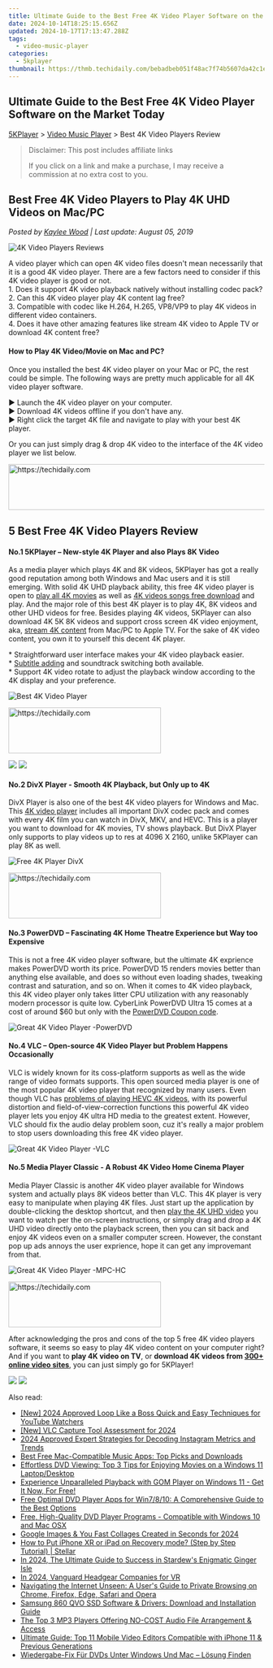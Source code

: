 ```yaml
---
title: Ultimate Guide to the Best Free 4K Video Player Software on the Market Today
date: 2024-10-14T18:25:15.656Z
updated: 2024-10-17T17:13:47.288Z
tags:
  - video-music-player
categories:
  - 5kplayer
thumbnail: https://thmb.techidaily.com/bebadbeb051f48ac7f74b5607da42c1eb14a12e1db43aa9d207b59321d9d6ffc.jpg
---
```


## Ultimate Guide to the Best Free 4K Video Player Software on the Market Today

[5KPlayer](https://tools.techidaily.com/5kplayer/products/) \> [Video Music Player](https://tools.techidaily.com/5kplayer/video-music-player/) \> Best 4K Video Players Review

>  Disclaimer: This post includes affiliate links
>
>  If you click on a link and make a purchase, I may receive a commission at no extra cost to you.
>

## Best Free 4K Video Players to Play 4K UHD Videos on Mac/PC

 _Posted by [Kaylee Wood](https://www.quora.com/profile/Amanda-Hu-21) | Last update: August 05, 2019_

![4K Video Players Reviews](https://www.5kplayer.com/video-music-player/img/4k-player-1.jpg) 

A video player which can open 4K video files doesn't mean necessarily that it is a good 4K video player. There are a few factors need to consider if this 4K video player is good or not.   
1\. Does it support 4K video playback natively without installing codec pack?   
2\. Can this 4K video player play 4K content lag free?   
3\. Compatible with codec like H.264, H.265, VP8/VP9 to play 4K videos in different video containers.   
4\. Does it have other amazing features like stream 4K video to Apple TV or download 4K content free? 

#### **How to Play 4K Video/Movie on Mac and PC?**

Once you installed the best 4K video player on your Mac or PC, the rest could be simple. The following ways are pretty much applicable for all 4K video player software.

 ▶ Launch the 4K video player on your computer.  
▶ Download 4K videos offline if you don't have any.  
▶ Right click the target 4K file and navigate to play with your best 4K player. 

Or you can just simply drag & drop 4K video to the interface of the 4K video player we list below.

<!-- affiliate ads begin -->
<a href="https://appsumo.8odi.net/c/5597632/2002019/7443" target="_top" id="2002019">
  <img src="//a.impactradius-go.com/display-ad/7443-2002019" border="0" alt="https://techidaily.com" width="728" height="90"/>
</a>
<img height="0" width="0" src="https://appsumo.8odi.net/i/5597632/2002019/7443" style="position:absolute;visibility:hidden;" border="0" />
<!-- affiliate ads end -->

## 5 Best Free 4K Video Players Review

#### **No.1 5KPlayer – New-style 4K Player and also Plays 8K Video**

 As a media player which plays 4K and 8K videos, 5KPlayer has got a really good reputation among both Windows and Mac users and it is still emerging. With solid 4K UHD playback ability, this free 4K video player is open to [play all 4K movies](https://tools.techidaily.com/5kplayer/video-music-player/) as well as [4K videos songs free download](https://tools.techidaily.com/5kplayer/youtube-download/) and play. And the major role of this best 4K player is to play 4K, 8K videos and other UHD videos for free. Besides playing 4K videos, 5KPlayer can also download 4K 5K 8K videos and support cross screen 4K video enjoyment, aka, [stream 4K content](https://tools.techidaily.com/5kplayer/airplay/) from Mac/PC to Apple TV. For the sake of 4K video content, you own it to yourself this decent 4K player. 

\* Straightforward user interface makes your 4K video playback easier.   
\* [Subtitle adding](https://tools.techidaily.com/5kplayer/video-music-player/) and soundtrack switching both available.   
\* Support 4K video rotate to adjust the playback window according to the 4K display and your preference.

![Best 4K Video Player](https://www.5kplayer.com/video-music-player/../youtube-download/img/play-4k.jpg) 

<!-- affiliate ads begin -->
<a href="https://aligracehair.sjv.io/c/5597632/1896541/19272" target="_top" id="1896541">
  <img src="//a.impactradius-go.com/display-ad/19272-1896541" border="0" alt="https://techidaily.com" width="300" height="90"/>
</a>
<img height="0" width="0" src="https://aligracehair.sjv.io/i/5597632/1896541/19272" style="position:absolute;visibility:hidden;" border="0" />
<!-- affiliate ads end -->

[![](https://www.5kplayer.com/video-music-player/../button/freedownwhitewin.png)](https://tools.techidaily.com/5kplayer/products/) [![](https://www.5kplayer.com/video-music-player/../button/freedownbackmac.png)](https://tools.techidaily.com/5kplayer/products/) 

#### **No.2 DivX Player - Smooth 4K Playback, but Only up to 4K**

DivX Player is also one of the best 4K video players for Windows and Mac. This [4K video player](https://tools.techidaily.com/5kplayer/video-music-player/) includes all important DivX codec pack and comes with every 4K film you can watch in DivX, MKV, and HEVC. This is a player you want to download for 4K movies, TV shows playback. But DivX Player only supports to play videos up to res at 4096 X 2160, unlike 5KPlayer can play 8K as well.

![Free 4K Player DivX](https://www.5kplayer.com/video-music-player/img/divx-player-4k.jpg) 

<!-- affiliate ads begin -->
<a href="https://aligracehair.sjv.io/c/5597632/2012401/19272" target="_top" id="2012401">
  <img src="//a.impactradius-go.com/display-ad/19272-2012401" border="0" alt="https://techidaily.com" width="300" height="90"/>
</a>
<img height="0" width="0" src="https://aligracehair.sjv.io/i/5597632/2012401/19272" style="position:absolute;visibility:hidden;" border="0" />
<!-- affiliate ads end -->

#### **No.3 PowerDVD – Fascinating 4K Home Theatre Experience but Way too Expensive**

This is not a free 4K video player software, but the ultimate 4K exprience makes PowerDVD worth its price. PowerDVD 15 renders movies better than anything else available, and does so without even loading shades, tweaking contrast and saturation, and so on. When it comes to 4K video playback, this 4K video player only takes litter CPU utilization with any reasonably modern processor is quite low. CyberLink PowerDVD Ultra 15 comes at a cost of around $60 but only with the [PowerDVD Coupon code](https://tools.techidaily.com/5kplayer/video-music-player/).

![Great 4K Video Player -PowerDVD](https://www.5kplayer.com/video-music-player/img/powerdvd-mp-408.jpg) 

####   **No.4 VLC – Open-source 4K Video Player but Problem Happens Occasionally**

 VLC is widely known for its coss-platform supports as well as the wide range of video formats supports. This open sourced media player is one of the most popular 4K video player that recognized by many users. Even though VLC has [problems of playing HEVC 4K videos](https://tools.techidaily.com/5kplayer/video-music-player/), with its powerful distortion and field-of-view-correction functions this powerful 4K video player lets you enjoy 4K ultra HD media to the greatest extent. However, VLC should fix the audio delay problem soon, cuz it's really a major problem to stop users downloading this free 4K video player.

![Great 4K Video Player -VLC](https://www.5kplayer.com/video-music-player/img/vlc-windows7.jpg) 

####   **No.5 Media Player Classic - A Robust 4K Video Home Cinema Player**

Media Player Classic is another 4K video player available for Windows system and actually plays 8K videos better than VLC. This 4K player is very easy to manipulate when playing 4K files. Just start up the application by double-clicking the desktop shortcut, and then [play the 4K UHD video](https://tools.techidaily.com/5kplayer/video-music-player/) you want to watch per the on-screen instructions, or simply drag and drop a 4K UHD video directly onto the playback screen, then you can sit back and enjoy 4K videos even on a smaller computer screen. However, the constant pop up ads annoys the user exprience, hope it can get any improvemant from that. 

![Great 4K Video Player -MPC-HC](https://www.5kplayer.com/video-music-player/img/mpc-8k.jpg) 

<!-- affiliate ads begin -->
<a href="https://25home.pxf.io/c/5597632/2148645/16836" target="_top" id="2148645">
  <img src="//a.impactradius-go.com/display-ad/16836-2148645" border="0" alt="https://techidaily.com" width="300" height="90"/>
</a>
<img height="0" width="0" src="https://25home.pxf.io/i/5597632/2148645/16836" style="position:absolute;visibility:hidden;" border="0" />
<!-- affiliate ads end -->

After acknowledging the pros and cons of the top 5 free 4K video players software, it seems so easy to play 4K video content on your computer right? And if you want to **play 4K video on TV**, or **download 4K videos from [300+ online video sites](https://tools.techidaily.com/5kplayer/youtube-download/)**, you can just simply go for 5KPlayer! 

[![](https://www.5kplayer.com/video-music-player/../button/freedownwhitewin.png)](https://tools.techidaily.com/5kplayer/products/) [![](https://www.5kplayer.com/video-music-player/../button/freedownbackmac.png)](https://tools.techidaily.com/5kplayer/products/)

<ins class="adsbygoogle"
     style="display:block"
     data-ad-format="autorelaxed"
     data-ad-client="ca-pub-7571918770474297"
     data-ad-slot="1223367746"></ins>

<ins class="adsbygoogle"
     style="display:block"
     data-ad-client="ca-pub-7571918770474297"
     data-ad-slot="8358498916"
     data-ad-format="auto"
     data-full-width-responsive="true"></ins>

<span class="atpl-alsoreadstyle">Also read:</span>
<div><ul>
<li><a href="https://youtube-docs.techidaily.com/024-approved-loop-like-a-boss-quick-and-easy-techniques-for-youtube-watchers/"><u>[New] 2024 Approved Loop Like a Boss Quick and Easy Techniques for YouTube Watchers</u></a></li>
<li><a href="https://on-screen-recording.techidaily.com/new-vlc-capture-tool-assessment-for-2024/"><u>[New] VLC Capture Tool Assessment for 2024</u></a></li>
<li><a href="https://instagram-video-files.techidaily.com/2024-approved-expert-strategies-for-decoding-instagram-metrics-and-trends/"><u>2024 Approved Expert Strategies for Decoding Instagram Metrics and Trends</u></a></li>
<li><a href="https://video-ai-editor.techidaily.com/best-free-mac-compatible-music-apps-top-picks-and-downloads/"><u>Best Free Mac-Compatible Music Apps: Top Picks and Downloads</u></a></li>
<li><a href="https://video-ai-editor.techidaily.com/effortless-dvd-viewing-top-3-tips-for-enjoying-movies-on-a-windows-11-laptopdesktop/"><u>Effortless DVD Viewing: Top 3 Tips for Enjoying Movies on a Windows 11 Laptop/Desktop</u></a></li>
<li><a href="https://video-ai-editor.techidaily.com/experience-unparalleled-playback-with-gom-player-on-windows-11-get-it-now-for-free/"><u>Experience Unparalleled Playback with GOM Player on Windows 11 - Get It Now, For Free!</u></a></li>
<li><a href="https://video-ai-editor.techidaily.com/free-optimal-dvd-player-apps-for-win7810-a-comprehensive-guide-to-the-best-options/"><u>Free Optimal DVD Player Apps for Win7/8/10: A Comprehensive Guide to the Best Options</u></a></li>
<li><a href="https://video-ai-editor.techidaily.com/free-high-quality-dvd-player-programs-compatible-with-windows-10-and-mac-osx/"><u>Free, High-Quality DVD Player Programs - Compatible with Windows 10 and Mac OSX</u></a></li>
<li><a href="https://some-techniques.techidaily.com/google-images-and-you-fast-collages-created-in-seconds-for-2024/"><u>Google Images & You Fast Collages Created in Seconds for 2024</u></a></li>
<li><a href="https://blog-min.techidaily.com/how-to-put-iphone-xr-or-ipad-on-recovery-mode-step-by-step-tutorial-stellar-by-stellar-data-recovery-ios-iphone-data-recovery/"><u>How to Put iPhone XR or iPad on Recovery mode? (Step by Step Tutorial) | Stellar</u></a></li>
<li><a href="https://visual-screen-recording.techidaily.com/in-2024-the-ultimate-guide-to-success-in-stardews-enigmatic-ginger-isle/"><u>In 2024, The Ultimate Guide to Success in Stardew's Enigmatic Ginger Isle</u></a></li>
<li><a href="https://article-helps.techidaily.com/in-2024-vanguard-headgear-companies-for-vr/"><u>In 2024, Vanguard Headgear Companies for VR</u></a></li>
<li><a href="https://techno-recovery.techidaily.com/navigating-the-internet-unseen-a-users-guide-to-private-browsing-on-chrome-firefox-edge-safari-and-opera/"><u>Navigating the Internet Unseen: A User's Guide to Private Browsing on Chrome, Firefox, Edge, Safari and Opera</u></a></li>
<li><a href="https://hardware-help.techidaily.com/samsung-860-qvo-ssd-software-and-drivers-download-and-installation-guide/"><u>Samsung 860 QVO SSD Software & Drivers: Download and Installation Guide</u></a></li>
<li><a href="https://video-ai-editor.techidaily.com/the-top-3-mp3-players-offering-no-cost-audio-file-arrangement-and-access/"><u>The Top 3 MP3 Players Offering NO-COST Audio File Arrangement & Access</u></a></li>
<li><a href="https://video-ai-editor.techidaily.com/ultimate-guide-top-11-mobile-video-editors-compatible-with-iphone-11-and-previous-generations/"><u>Ultimate Guide: Top 11 Mobile Video Editors Compatible with iPhone 11 & Previous Generations</u></a></li>
<li><a href="https://video-ai-editor.techidaily.com/wiedergabe-fix-fur-dvds-unter-windows-und-mac-losung-finden/"><u>Wiedergabe-Fix Für DVDs Unter Windows Und Mac – Lösung Finden</u></a></li>
</ul></div>

